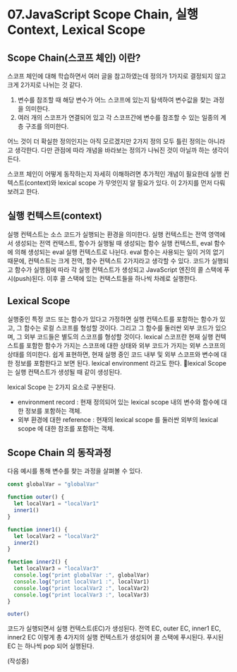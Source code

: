 # 07.JavaScript Scope Chain, 실행 Context, Lexical Scope

## Scope Chain(스코프 체인) 이란?
스코프 체인에 대해 학습하면서 여러 글을 참고하였는데 정의가 1가지로 결정되지 않고 크게 2가지로 나뉘는 것 같다.

1. 변수를 참조할 때 해당 변수가 어느 스코프에 있는지 탐색하여 변수값을 찾는 과정을 의미한다.
2. 여러 개의 스코프가 연결되어 있고 각 스코프간에 변수를 참조할 수 있는 일종의 계층 구조를 의미한다.

어느 것이 더 확실한 정의인지는 아직 모르겠지만 2가지 정의 모두 틀린 정의는 아니라고 생각한다. 다만 관점에 따라 개념을 바라보는 정의가 
나눠진 것이 아닐까 하는 생각이 든다. 

스코프 체인이 어떻게 동작하는지 자세히 이해하려면 추가적인 개념이 필요한데 실행 컨텍스트(context)와 
lexical scope 가 무엇인지 알 필요가 있다. 이 2가지를 먼저 다뤄보려고 한다.

## 실행 컨텍스트(context)
실행 컨텍스트는 소스 코드가 실행되는 환경을 의미한다. 실행 컨텍스트는 전역 영역에서 생성되는 전역 컨택스트, 함수가 실행될 때 생성되는 함수 실행 컨텍스트, eval 함수에 의해 생성되는 eval 실행 컨텍스트로 나뉜다. 
eval 함수는 사용되는 일이 거의 없기 때문에, 컨텍스트는 크게 전역, 함수 컨텍스트 2가지라고 생각할 수 있다. 코드가 실행되고 함수가 실행됨에 따라 각 실행 컨텍스트가 생성되고 JavaScript 엔진의 콜 스택에 푸시(push)된다. 이후 콜 스택에 있는 컨택스트들을 하나씩 차례로 실행한다.

## Lexical Scope
실행중인 특정 코드 또는 함수가 있다고 가정하면 실행 컨텍스트를 포함하는 함수가 있고, 그 함수는 로컬 스코프를 형성할 것이다. 그리고 그 함수를 둘러싼 외부 코드가 있으며, 그 외부 코드들은 별도의 스코프를 형성할 것이다. lexical 스코프란 현재 실행 컨텍스트를 포함한 함수가 가지는 스코프에 대한 상태와 외부 코드가 가지는 외부 스코프의 상태를 의미한다. 쉽게 표현하면, 현재 실행 중인 코드 내부 및 외부 스코프와 변수에 대한 정보를 포함한다고 보면 된다. lexical environment 라고도 한다. lexical Scope 는 실행 컨택스트가 생성될 때 같이 생성된다.

lexical Scope 는 2가지 요소로 구분된다.

* environment record : 현재 정의되어 있는 lexical scope 내의 변수와 함수에 대한 정보를 포함하는 객체.
* 외부 환경에 대한 reference : 현재의 lexical scope 를 둘러싼 외부의 lexical scope 에 대한 참조를 포함하는 객체.

## Scope Chain 의 동작과정
다음 예시를 통해 변수를 찾는 과정을 살펴볼 수 있다.

```js
const globalVar = "globalVar"

function outer() {
  let localVar1 = "localVar1"
  inner1()
}

function inner1() {
  let localVar2 = "localVar2"
  inner2()
}

function inner2() {
  let localVar3 = "localVar3"
  console.log("print globalVar :", globalVar)
  console.log("print localVar1 :", localVar1)
  console.log("print localVar2 :", localVar2)
  console.log("print localVar3 :", localVar3)
}

outer()
```

코드가 실행되면서 실행 컨텍스트(EC)가 생성된다. 전역 EC, outer EC, inner1 EC, inner2 EC 이렇게 총 4가지의 실행 컨텍스트가 생성되어 콜 스택에 푸시된다. 푸시된 EC 는 하나씩 pop 되어 실행된다.

(작성중)
